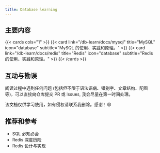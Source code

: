 ```yaml
---
title: Database learning
---
```


## 主要内容

{{< cards cols="1" >}}
{{< card link="/db-learn/docs/mysql" title="MySQL" icon="database" subtitle="MySQL 的使用、实践和原理。" >}}
{{< card link="/db-learn/docs/redis" title="Redis" icon="database" subtitle="Redis 的使用、实践和原理。" >}}
{{< /cards >}}


## 互动与勘误

阅读过程中遇到任何问题 (包括但不限于语法语病、错别字、文章结构、配图等)，可以直接向仓库提交 PR 或 Issues, 我会尽量在第一时间处理。

该文档仅供学习使用，如有侵权请联系我删除。感谢！😄


## 推荐和参考

- SQL 必知必会
- Redis 深度历险
- Redis 设计与实现
